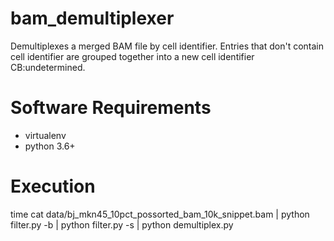 # bam_demultiplexer

Demultiplexes a merged BAM file by cell identifier. Entries that don't contain cell identifier are grouped together into a new cell identifier CB:undetermined.

# Software Requirements
- virtualenv
- python 3.6+


# Execution

time cat data/bj_mkn45_10pct_possorted_bam_10k_snippet.bam | python filter.py -b | python filter.py -s | python demultiplex.py


